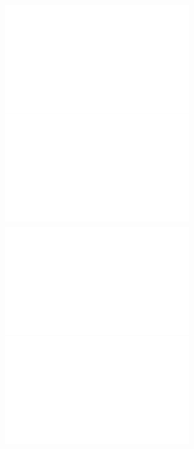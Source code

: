 ![](https://raw.githubusercontent.com/alchemist009/github-stats/master/generated/overview.svg#gh-dark-mode-only)
![](https://raw.githubusercontent.com/alchemist009/github-stats/master/generated/overview.svg#gh-light-mode-only)

![](https://raw.githubusercontent.com/alchemist009/github-stats/master/generated/languages.svg#gh-dark-mode-only)
![](https://raw.githubusercontent.com/alchemist009/github-stats/master/generated/languages.svg#gh-light-mode-only)
<!--
**alchemist009/alchemist009** is a ✨ _special_ ✨ repository because its `README.md` (this file) appears on your GitHub profile.

Here are some ideas to get you started:

- 🔭 I’m currently working on ...
- 🌱 I’m currently learning ...
- 👯 I’m looking to collaborate on ...
- 🤔 I’m looking for help with ...
- 💬 Ask me about ...
- 📫 How to reach me: ...
- 😄 Pronouns: ...
- ⚡ Fun fact: ...
-->
